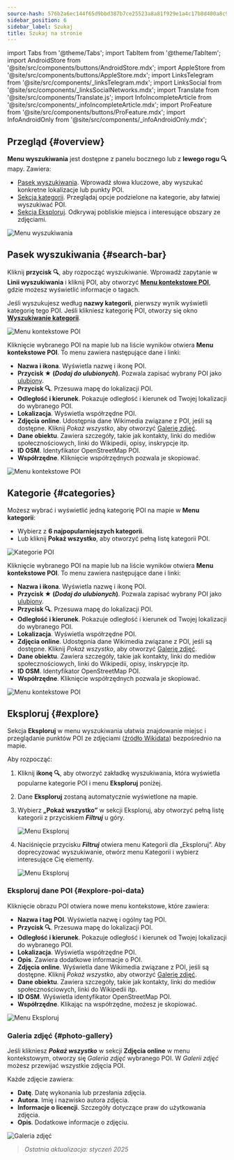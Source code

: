 ```yaml
---
source-hash: 576b2a6ec144f65d9bbd387b7ce25523a8a81f929e1a4c17b8d400a8c97827dd
sidebar_position: 6
sidebar_label: Szukaj
title: Szukaj na stronie
---
```

import Tabs from '@theme/Tabs';
import TabItem from '@theme/TabItem';
import AndroidStore from '@site/src/components/buttons/AndroidStore.mdx';
import AppleStore from '@site/src/components/buttons/AppleStore.mdx';
import LinksTelegram from '@site/src/components/_linksTelegram.mdx';
import LinksSocial from '@site/src/components/_linksSocialNetworks.mdx';
import Translate from '@site/src/components/Translate.js';
import InfoIncompleteArticle from '@site/src/components/_infoIncompleteArticle.mdx';
import ProFeature from '@site/src/components/buttons/ProFeature.mdx';
import InfoAndroidOnly from '@site/src/components/_infoAndroidOnly.mdx';


<InfoIncompleteArticle/>


## Przegląd {#overview}

**Menu wyszukiwania** jest dostępne z panelu bocznego lub z **lewego rogu 🔍** mapy. Zawiera:

- [Pasek wyszukiwania](#search-bar). Wprowadź słowa kluczowe, aby wyszukać konkretne lokalizacje lub punkty POI.
- [Sekcja kategorii](#categories). Przeglądaj opcje podzielone na kategorie, aby łatwiej wyszukiwać POI.
- [Sekcja Eksploruj](#explore). Odkrywaj pobliskie miejsca i interesujące obszary ze zdjęciami.

![Menu wyszukiwania](@site/static/img/web/search.png)


## Pasek wyszukiwania {#search-bar}

Kliknij **przycisk 🔍**, aby rozpocząć wyszukiwanie. Wprowadź zapytanie w **Linii wyszukiwania** i kliknij POI, aby otworzyć [**Menu kontekstowe POI**](#explore-poi-data), gdzie możesz wyświetlić informacje o tagach.

Jeśli wyszukujesz według **nazwy kategorii**, pierwszy wynik wyświetli kategorię tego POI. Jeśli klikniesz kategorię POI, otworzy się okno [**Wyszukiwanie kategorii**](#categories).

![Menu kontekstowe POI](@site/static/img/web/context_menu_poi.png)


Kliknięcie wybranego POI na mapie lub na liście wyników otwiera **Menu kontekstowe POI**. To menu zawiera następujące dane i linki:

- **Nazwa i ikona**. Wyświetla nazwę i ikonę POI.
- **Przycisk ★ (*Dodaj do ulubionych*)**. Pozwala zapisać wybrany POI jako [ulubiony](../web/web-userdata.mdx#add--edit-favorite).
- **Przycisk 🔍**. Przesuwa mapę do lokalizacji POI.
- **Odległość i kierunek**. Pokazuje odległość i kierunek od Twojej lokalizacji do wybranego POI.
- **Lokalizacja**. Wyświetla współrzędne POI.
- **Zdjęcia online**. Udostępnia dane Wikimedia związane z POI, jeśli są dostępne. Kliknij *Pokaż wszystko*, aby otworzyć [Galerię zdjęć](#photo-gallery).
- **Dane obiektu**. Zawiera szczegóły, takie jak kontakty, linki do mediów społecznościowych, linki do Wikipedii, opisy, inskrypcje itp.
- **ID OSM**. Identyfikator OpenStreetMap POI.
- **Współrzędne**. Kliknięcie współrzędnych pozwala je skopiować.

![Menu kontekstowe POI](@site/static/img/web/context_menu_poi_1.png)

## Kategorie {#categories}

Możesz wybrać i wyświetlić jedną kategorię POI na mapie w **Menu kategorii**:

- Wybierz z **6 najpopularniejszych kategorii**.
- Lub kliknij **Pokaż wszystko**, aby otworzyć pełną listę kategorii POI.

![Kategorie POI](@site/static/img/web/categories_poi.png)

Kliknięcie wybranego POI na mapie lub na liście wyników otwiera **Menu kontekstowe POI**. To menu zawiera następujące dane i linki:

- **Nazwa i ikona**. Wyświetla nazwę i ikonę POI.
- **Przycisk ★ (*Dodaj do ulubionych*)**. Pozwala zapisać wybrany POI jako [ulubiony](../web/web-userdata.mdx#add--edit-favorite).
- **Przycisk 🔍**. Przesuwa mapę do lokalizacji POI.
- **Odległość i kierunek**. Pokazuje odległość i kierunek od Twojej lokalizacji do wybranego POI.
- **Lokalizacja**. Wyświetla współrzędne POI.
- **Zdjęcia online**. Udostępnia dane Wikimedia związane z POI, jeśli są dostępne. Kliknij *Pokaż wszystko*, aby otworzyć [Galerię zdjęć](#photo-gallery).
- **Dane obiektu**. Zawiera szczegóły, takie jak kontakty, linki do mediów społecznościowych, linki do Wikipedii, opisy, inskrypcje itp.
- **ID OSM**. Identyfikator OpenStreetMap POI.
- **Współrzędne**. Kliknięcie współrzędnych pozwala je skopiować.

![Menu kontekstowe POI](@site/static/img/web/categories_poi_1.png)


## Eksploruj {#explore}

Sekcja **Eksploruj** w menu wyszukiwania ułatwia znajdowanie miejsc i przeglądanie punktów POI ze zdjęciami ([źródło Wikidata](https://www.wikidata.org/)) bezpośrednio na mapie.


Aby rozpocząć:

1. Kliknij **ikonę 🔍**, aby otworzyć zakładkę wyszukiwania, która wyświetla popularne kategorie POI i menu **Eksploruj** poniżej.
2. Dane **Eksploruj** zostaną automatycznie wyświetlone na mapie.
3. Wybierz **„Pokaż wszystko”** w sekcji Eksploruj, aby otworzyć pełną listę kategorii z przyciskiem ***Filtruj*** u góry.

   ![Menu Eksploruj](@site/static/img/web/explore.png)

4. Naciśnięcie przycisku ***Filtruj*** otwiera menu Kategorii dla „Eksploruj”. Aby doprecyzować wyszukiwanie, otwórz menu Kategorii i wybierz interesujące Cię elementy.

   ![Menu Eksploruj](@site/static/img/web/explore_cat.png)

### Eksploruj dane POI {#explore-poi-data}

Kliknięcie obrazu POI otwiera nowe menu kontekstowe, które zawiera:

- **Nazwa i tag POI**. Wyświetla nazwę i ogólny tag POI.
- **Przycisk 🔍**. Przesuwa mapę do lokalizacji POI.
- **Odległość i kierunek**. Pokazuje odległość i kierunek od Twojej lokalizacji do wybranego POI.
- **Lokalizacja**. Wyświetla współrzędne POI.
- **Opis**. Zawiera dodatkowe informacje o POI.
- **Zdjęcia online**. Wyświetla dane Wikimedia związane z POI, jeśli są dostępne. Kliknij *Pokaż wszystko*, aby otworzyć [Galerię zdjęć](#photo-gallery).
- **Dane obiektu**. Zawiera szczegóły, takie jak kontakty, linki do mediów społecznościowych, linki do Wikipedii itp.
- **ID OSM**. Wyświetla identyfikator OpenStreetMap POI.
- **Współrzędne**. Klikając na współrzędne, możesz je skopiować.

![Menu Eksploruj](@site/static/img/web/poi_context.png)

### Galeria zdjęć {#photo-gallery}

Jeśli klikniesz ***Pokaż wszystko*** w sekcji **Zdjęcia online** w menu kontekstowym, otworzy się *Galeria zdjęć* wybranego POI.
W *Galerii zdjęć* możesz przewijać wszystkie zdjęcia POI.

Każde zdjęcie zawiera:

- **Datę**. Datę wykonania lub przesłania zdjęcia.
- **Autora**. Imię i nazwisko autora zdjęcia.
- **Informacje o licencji**. Szczegóły dotyczące praw do użytkowania zdjęcia.
- **Opis**. Dodatkowe informacje o zdjęciu.

![Galeria zdjęć](@site/static/img/web/poi_photo.png)


> *Ostatnia aktualizacja: styczeń 2025*